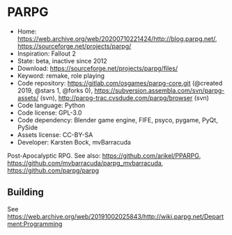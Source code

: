 # PARPG

- Home: https://web.archive.org/web/20200710221424/http://blog.parpg.net/, https://sourceforge.net/projects/parpg/
- Inspiration: Fallout 2
- State: beta, inactive since 2012
- Download: https://sourceforge.net/projects/parpg/files/
- Keyword: remake, role playing
- Code repository: https://gitlab.com/osgames/parpg-core.git (@created 2019, @stars 1, @forks 0), https://subversion.assembla.com/svn/parpg-assets/ (svn), http://parpg-trac.cvsdude.com/parpg/browser (svn)
- Code language: Python
- Code license: GPL-3.0
- Code dependency: Blender game engine, FIFE, psyco, pygame, PyQt, PySide
- Assets license: CC-BY-SA
- Developer: Karsten Bock, mvBarracuda

Post-Apocalyptic RPG.
See also: https://github.com/arikel/PPARPG, https://github.com/mvbarracuda/parpg_mvbarracuda, https://github.com/parpg/parpg

## Building

See <https://web.archive.org/web/20191002025843/http://wiki.parpg.net/Department:Programming>